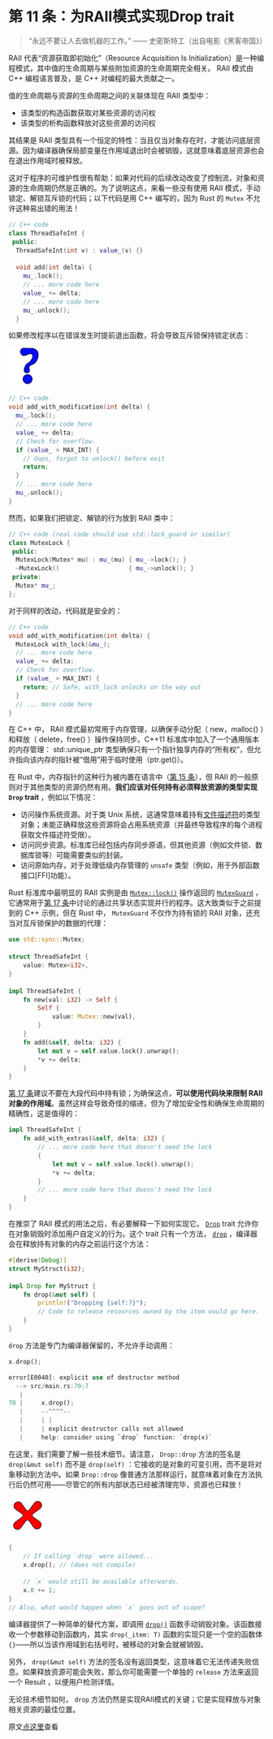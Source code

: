 # 第 11 条：为RAII模式实现Drop trait

> “永远不要让人去做机器的工作。” —— 史密斯特工（出自电影《黑客帝国》）

RAII 代表“资源获取即初始化”（Resource Acquisition Is Initialization）是一种编程模式，其中值的生命周期与某些附加资源的生命周期完全相关。 RAII 模式由 C++ 编程语言普及，是 C++ 对编程的最大贡献之一。

值的生命周期与资源的生命周期之间的关联体现在 RAII 类型中：

- 该类型的构造函数获取对某些资源的访问权
- 该类型的析构函数释放对这些资源的访问权

其结果是 RAII 类型具有一个恒定的特性：当且仅当对象存在时，才能访问底层资源。因为编译器确保局部变量在作用域退出时会被销毁，这就意味着底层资源也会在退出作用域时被释放。

这对于程序的可维护性很有帮助：如果对代码的后续改动改变了控制流，对象和资源的生命周期仍然是正确的。为了说明这点，来看一些没有使用 RAII 模式，手动锁定、解锁互斥锁的代码；以下代码是用 C++ 编写的，因为 Rust 的 `Mutex` 不允许这种易出错的用法！

```C++
// C++ code
class ThreadSafeInt {
 public:
  ThreadSafeInt(int v) : value_(v) {}

  void add(int delta) {
    mu_.lock();
    // ... more code here
    value_ += delta;
    // ... more code here
    mu_.unlock();
  }
```

如果修改程序以在错误发生时提前退出函数，将会导致互斥锁保持锁定状态：

<div class="ferris"><img src="../images/ferris/not_desired_behavior.svg" width="75" height="75" /></div>

```C++
// C++ code
void add_with_modification(int delta) { 
  mu_.lock();
  // ... more code here
  value_ += delta;
  // Check for overflow.
  if (value_ > MAX_INT) {
    // Oops, forgot to unlock() before exit
    return;
  }
  // ... more code here
  mu_.unlock();
}
```

然而，如果我们把锁定、解锁的行为放到 RAII 类中：

```C++
// C++ code (real code should use std::lock_guard or similar)
class MutexLock {
 public:
  MutexLock(Mutex* mu) : mu_(mu) { mu_->lock(); }
  ~MutexLock()                   { mu_->unlock(); }
 private:
  Mutex* mu_;
};
```

对于同样的改动，代码就是安全的：

```C++
// C++ code
void add_with_modification(int delta) {
  MutexLock with_lock(&mu_);
  // ... more code here
  value_ += delta;
  // Check for overflow.
  if (value_ > MAX_INT) {
    return; // Safe, with_lock unlocks on the way out
  }
  // ... more code here
}
```

在 C++ 中， RAII 模式最初常用于内存管理，以确保手动分配（ new，malloc() ）和释放（ delete，free() ）操作保持同步。C++11 标准库中加入了一个通用版本的内存管理： std::unique_ptr<T> 类型确保只有一个指针独享内存的“所有权”，但允许指向该内存的指针被“借用”用于临时使用（ptr.get()）。

在 Rust 中，内存指针的这种行为被内置在语言中（[第 15 条]），但 RAII 的一般原则对于其他类型的资源仍然有用。**我们应该对任何持有必须释放资源的类型实现 `Drop` trait** ，例如以下情况：

- 访问操作系统资源。对于类 Unix 系统，这通常意味着持有[文件描述符]的类型对象；未能正确释放这些资源将会占用系统资源（并最终导致程序的每个进程获取文件描述符受限）。
- 访问同步资源。标准库已经包括内存同步原语，但其他资源（例如文件锁、数据库锁等）可能需要类似的封装。
- 访问原始内存，对于处理低级内存管理的 `unsafe` 类型（例如，用于外部函数接口[FFI]功能）。

Rust 标准库中最明显的 RAII 实例是由 <code>[Mutex::lock()]</code> 操作返回的 <code>[MutexGuard]</code> ，它通常用于[第 17 条]中讨论的通过共享状态实现并行的程序。这大致类似于之前提到的 C++ 示例，但在 Rust 中， `MutexGuard` 不仅作为持有锁的 RAII 对象，还充当对互斥锁保护的数据的代理：

```Rust
use std::sync::Mutex;

struct ThreadSafeInt {
    value: Mutex<i32>,
}

impl ThreadSafeInt {
    fn new(val: i32) -> Self {
        Self {
            value: Mutex::new(val),
        }
    }
    fn add(&self, delta: i32) {
        let mut v = self.value.lock().unwrap();
        *v += delta;
    }
}

```

[第 17 条]建议不要在大段代码中持有锁；为确保这点，**可以使用代码块来限制 RAII 对象的作用域**。虽然这样会导致奇怪的缩进，但为了增加安全性和确保生命周期的精确性，这是值得的：

```Rust
impl ThreadSafeInt {
    fn add_with_extras(&self, delta: i32) {
        // ... more code here that doesn't need the lock
        {
            let mut v = self.value.lock().unwrap();
            *v += delta;
        }
        // ... more code here that doesn't need the lock
    }
}
```

在推崇了 RAII 模式的用法之后，有必要解释一下如何实现它。 <code>[Drop]</code> trait 允许你在对象销毁时添加用户自定义的行为。这个 trait 只有一个方法， <code>[drop]</code> ，编译器会在释放持有对象的内存之前运行这个方法：
```Rust
#[derive(Debug)]
struct MyStruct(i32);

impl Drop for MyStruct {
    fn drop(&mut self) {
        println!("Dropping {self:?}");
        // Code to release resources owned by the item would go here.
    }
}
```

`drop` 方法是专门为编译器保留的，不允许手动调用：

```Rust
x.drop();
```

```rust
error[E0040]: explicit use of destructor method
  --> src/main.rs:70:7
   |
70 |     x.drop();
   |     --^^^^--
   |     | |
   |     | explicit destructor calls not allowed
   |     help: consider using `drop` function: `drop(x)`
```

在这里，我们需要了解一些技术细节。请注意， `Drop::drop` 方法的签名是 `drop(&mut self)` 而不是 `drop(self)` ：它接收的是对象的可变引用，而不是将对象移动到方法中。如果 `Drop::drop` 像普通方法那样运行，就意味着对象在方法执行后仍然可用——尽管它的所有内部状态已经被清理完毕，资源也已释放！

<div class="ferris"><img src="../images/ferris/does_not_compile.svg" width="75" height="75" /></div>

```rust
{
    // If calling `drop` were allowed...
    x.drop(); // (does not compile)

    // `x` would still be available afterwards.
    x.0 += 1;
}
// Also, what would happen when `x` goes out of scope?
```

编译器提供了一种简单的替代方案，即调用 <code>[drop()]</code> 函数手动销毁对象。该函数接收一个参数移动到函数内，其实 `drop(_item: T)` 函数的实现只是一个空的函数体`{}`——所以当该作用域到右括号时，被移动的对象会就被销毁。

另外， `drop(&mut self)` 方法的签名没有返回类型，这意味着它无法传递失败信息。如果释放资源可能会失败，那么你可能需要一个单独的 `release` 方法来返回一个 Result ，以便用户检测详情。

无论技术细节如何， `drop` 方法仍然是实现RAII模式的关键；它是实现释放与对象相关资源的最佳位置。

原文[点这里](https://www.lurklurk.org/effective-rust/raii.html)查看
  
<!-- 参考链接 -->
[第 15 条]:https://www.lurklurk.org/effective-rust/borrows.html
[第 17 条]:https://www.lurklurk.org/effective-rust/deadlock.html
[文件描述符]:https://en.wikipedia.org/wiki/File_descriptor
[Mutex::lock()]:https://doc.rust-lang.org/std/sync/struct.Mutex.html#method.lock
[MutexGuard]:https://doc.rust-lang.org/std/sync/struct.MutexGuard.html
[Drop]:https://doc.rust-lang.org/std/ops/trait.Drop.html
[drop]:https://doc.rust-lang.org/std/ops/trait.Drop.html#tymethod.drop
[drop()]:https://doc.rust-lang.org/std/mem/fn.drop.html
